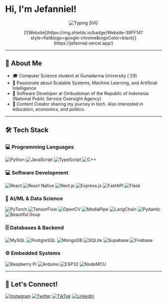 # Hi, I'm Jefanniel!

<p align="center">
  <img 
    src="https://readme-typing-svg.herokuapp.com?font=Fira+Code&size=40&pause=1000&color=39FF14&center=true&vCenter=true&width=900&lines=Computer+Science+Student+@+Gunadarma;AI+Enthusiast;Software+Developer;Content+Creator" 
    alt="Typing SVG" 
  />
</p>


<p align="center">
[![Website](https://img.shields.io/badge/Website-39FF14?style=flat&logo=google-chrome&logoColor=black)](https://jefanniel.vercel.app/)
</p>


---

## 📌 About Me
- 🎓 Computer Science student at Gunadarma University ('29)  
- 🚀 Passionate about Scalable Systems, Machine Learning, and Artificial Intelligence  
- 💼 Software Developer at Ombudsman of the Republic of Indonesia (National Public Service Oversight Agency)  
- 🎥 Content Creator sharing my journey in tech. Also interested in education, economics, and politics.

---

## 🛠 Tech Stack

### 💻 Programming Languages
![Python](https://img.shields.io/badge/-Python-3776AB?style=flat&logo=python&logoColor=white)
![JavaScript](https://img.shields.io/badge/-JavaScript-F7DF1E?style=flat&logo=javascript&logoColor=black)
![TypeScript](https://img.shields.io/badge/-TypeScript-3178C6?style=flat&logo=typescript&logoColor=white)
![C++](https://img.shields.io/badge/-C++-00599C?style=flat&logo=cplusplus&logoColor=white)

### 💻 Software Development
![React](https://img.shields.io/badge/-React-20232A?style=flat&logo=react&logoColor=61DAFB)
![React Native](https://img.shields.io/badge/-React%20Native-20232A?style=flat&logo=react&logoColor=61DAFB)
![Next.js](https://img.shields.io/badge/-Next.js-000000?style=flat&logo=nextdotjs&logoColor=white)
![Express.js](https://img.shields.io/badge/-Express.js-000000?style=flat&logo=express&logoColor=white)
![FastAPI](https://img.shields.io/badge/-FastAPI-009688?style=flat&logo=fastapi&logoColor=white)
![Flask](https://img.shields.io/badge/-Flask-000000?style=flat&logo=flask&logoColor=white)

### 🤖 AI/ML & Data Science
![PyTorch](https://img.shields.io/badge/-PyTorch-EE4C2C?style=flat&logo=pytorch&logoColor=white)
![TensorFlow](https://img.shields.io/badge/-TensorFlow-FF6F00?style=flat&logo=tensorflow&logoColor=white)
![OpenCV](https://img.shields.io/badge/-OpenCV-5C3EE8?style=flat&logo=opencv&logoColor=white)
![MediaPipe](https://img.shields.io/badge/-MediaPipe-4285F4?style=flat&logo=mediapipe&logoColor=white)
![LangChain](https://img.shields.io/badge/-LangChain-000000?style=flat&logo=langchain&logoColor=white)
![Pydantic](https://img.shields.io/badge/-Pydantic-176B87?style=flat&logo=pydantic&logoColor=white)
![Beautiful Soup](https://img.shields.io/badge/-Beautiful%20Soup-8AA0B0?style=flat&logo=beautiful%20soup&logoColor=white)

### 🗄 Databases & Backend
![MySQL](https://img.shields.io/badge/-MySQL-4479A1?style=flat&logo=mysql&logoColor=white)
![PostgreSQL](https://img.shields.io/badge/-PostgreSQL-336791?style=flat&logo=postgresql&logoColor=white)
![MongoDB](https://img.shields.io/badge/-MongoDB-47A248?style=flat&logo=mongodb&logoColor=white)
![SQLite](https://img.shields.io/badge/-SQLite-003B57?style=flat&logo=sqlite&logoColor=white)
![Supabase](https://img.shields.io/badge/-Supabase-3ECF8E?style=flat&logo=supabase&logoColor=white)
![Firebase](https://img.shields.io/badge/-Firebase-FFCA28?style=flat&logo=firebase&logoColor=black)

### ⚙️ Embedded Systems
![Raspberry Pi](https://img.shields.io/badge/-Raspberry%20Pi-C51A4A?style=flat&logo=raspberrypi&logoColor=white)
![Arduino](https://img.shields.io/badge/-Arduino-00979D?style=flat&logo=arduino&logoColor=white)
![ESP32](https://img.shields.io/badge/-ESP32-2C3E50?style=flat&logo=esp32&logoColor=white)
![NodeMCU](https://img.shields.io/badge/-NodeMCU-026E00?style=flat&logo=nodemcu&logoColor=white)

---

## 🤝 Let's Connect!
[![Instagram](https://img.shields.io/badge/Instagram-E4405F?style=flat&logo=instagram&logoColor=white)](https://instagram.com/jefanniel)
[![Twitter](https://img.shields.io/badge/Twitter-1DA1F2?style=flat&logo=twitter&logoColor=white)](https://twitter.com/jefanniel)
[![TikTok](https://img.shields.io/badge/TikTok-000000?style=flat&logo=tiktok&logoColor=white)](https://tiktok.com/@jefanniel)
[![LinkedIn](https://img.shields.io/badge/LinkedIn-0077B5?style=flat&logo=linkedin&logoColor=white)](https://linkedin.com/in/jefanniel)

